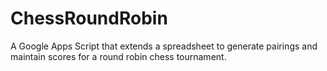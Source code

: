 # ChessRoundRobin
A Google Apps Script that extends a spreadsheet to generate pairings and maintain scores for a round robin chess tournament.
